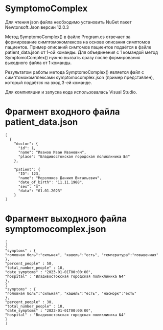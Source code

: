 # SymptomoComplex

Для чтения json файла необходимо установить NuGet пакет Newtonsoft.Json версии 12.0.3

Метод SymptomoComplex() в файле Program.cs отвечает за формирование симптомокомлексов на основе описания симптомов пациентов.
Пример описаний симтомов пациентов подаётся в файле patient_data.json от 1-ой команды. Для объединения с 1 командой метод SymptomoComplex() нужно вызвать сразу после формирования выходного файла от 1 команды.

Результатом работы метода SymptomoComplex() является файл с симптомокомплексами symptomocomplex.json (пример представлен), который подаётся на вход 3-ей команде.

Для компиляции и запуска кода использовалась Visual Studio.

# Фрагмент входного файла patient_data.json
```
[
  {
    "doctor": {
      "id": 1,
      "name": "Иванов Иван Иванович",
      "place": "Владивостокская городская поликлиника №4"
    },

    "patient": {
      "ID": 123,
      "name": "Мерзляков Даниил Витальевич",
      "date_of_birth": "11.11.1988",
      "sex": "m",
      "data": "01.01.2023"
    }
]
```
# Фрагмент выходного файла symptomocomplex.json
```
[
{
"symptoms" : {
"головная боль":"сильная", "кашель":"есть", "температура":"повышенная"
},
"percent_people" : 50, 
"total_number_people" : 10, 
"date_symptoms" : "2023-01-01T00:00:00",
"hospital" : "Владивостокская городская поликлиника №4"
},
{
"symptoms" : {
"головная боль":"сильная", "кашель":"есть", "насморк":"есть"
},
"percent_people" : 30, 
"total_number_people" : 10, 
"date_symptoms" : "2023-01-01T00:00:00",
"hospital" : "Владивостокская городская поликлиника №4"
}
]

```
